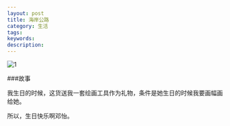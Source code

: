 ```yaml
---
layout: post
title: 海岸公路
category: 生活
tags: 
keywords: 
description: 
---
```


![1](/public/img/days/coast.jpg)

###故事

我生日的时候，这货送我一套绘画工具作为礼物，条件是她生日的时候我要画幅画给她。

所以，生日快乐啊邓怡。

